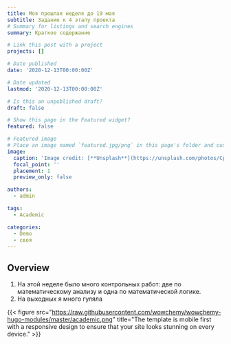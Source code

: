 ```yaml
---
title: Моя прошлая неделя до 19 мая
subtitle: Задание к 4 этапу проекта
# Summary for listings and search engines
summary: Краткое содержание

# Link this post with a project
projects: []

# Date published
date: '2020-12-13T00:00:00Z'

# Date updated
lastmod: '2020-12-13T00:00:00Z'

# Is this an unpublished draft?
draft: false

# Show this page in the Featured widget?
featured: false

# Featured image
# Place an image named `featured.jpg/png` in this page's folder and customize its options here.
image:
  caption: 'Image credit: [**Unsplash**](https://unsplash.com/photos/CpkOjOcXdUY)'
  focal_point: ''
  placement: 1
  preview_only: false

authors:
  - admin

tags:
  - Academic

categories:
  - Demo
  - своя
---
```


## Overview

1. На этой неделе было много контрольных работ: две по математическому анализу и одна по математической логике.
2. На выходных я много гуляла


{{< figure src="https://raw.githubusercontent.com/wowchemy/wowchemy-hugo-modules/master/academic.png" title="The template is mobile first with a responsive design to ensure that your site looks stunning on every device." >}}


